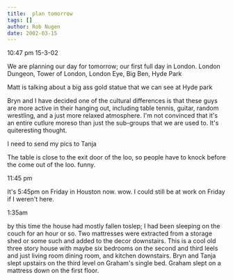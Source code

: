 ```yaml
---
title:  plan tomorrow
tags: []
author: Rob Nugen
date: 2002-03-15
---
```


<p class=date>10:47 pm 15-3-02</p>

<p>We are planning our day for tomorrow; our first full day in London.  London Dungeon, Tower of London, London Eye, Big Ben, Hyde Park</p>

<p>Matt is talking about a big ass gold statue that  we can see at Hyde park</p>

<p>Bryn and I have decided one of the cultural differences is that these guys are more active in their hanging out, including table tennis, guitar,  random wrestling, and a just more relaxed atmosphere.  I'm not convinced that it's an entire cutlure moreso than just the sub-groups that we are used to.  It's quiteresting thought.</p>

<p>I need to send my pics to Tanja</p>

<p>The table is close to the exit door of the loo, so people have to knock before the come out of the loo.  funny.</p>

<p class=date>11:45 pm </p>

<p>It's 5:45pm on Friday in Houston now.  wow. I could still be at work on Friday if I weren't here.</p>

<p class=date>1:35am</p>

<p>by this time the house had mostly fallen toslep; I had been sleeping on the couch for an hour or so.  Two mattresses were extracted from a storage shed or some such and added to the decor downstairs.  This is a cool old three story house with maybe six bedrooms on the second and third leels and just living room dining room, and kitchen downstairs.  Bryn and Tanja slept upstairs on the third level on Graham's single bed.  Graham slept on a mattress down on the first floor.</p>
